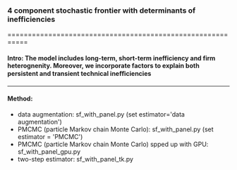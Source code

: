### 4 component stochastic frontier with determinants of inefficiencies
===========================================================

#### Intro: The model includes long-term, short-term inefficiency and firm heterognenity. Moreover, we incorporate factors to explain both persistent and transient technical ineﬃciencies

---------------------------------------

#### Method:
- data augmentation: sf_with_panel.py (set estimator='data augmentation')
- PMCMC (particle Markov chain Monte Carlo): sf_with_panel.py (set estimator = 'PMCMC')
- PMCMC (particle Markov chain Monte Carlo) spped up with GPU: sf_with_panel_gpu.py
- two-step estimator: sf_with_panel_tk.py



